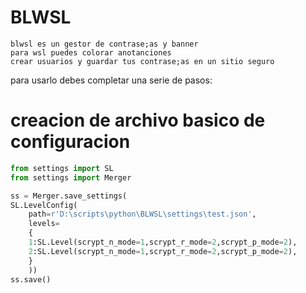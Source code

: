 # BLWSL

    blwsl es un gestor de contrase;as y banner 
    para wsl puedes colorar anotanciones
    crear usuarios y guardar tus contrase;as en un sitio seguro

para usarlo debes completar una serie de pasos:

# creacion de archivo basico de configuracion
```py
from settings import SL
from settings import Merger

ss = Merger.save_settings(
SL.LevelConfig(
    path=r'D:\scripts\python\BLWSL\settings\test.json',
    levels=
    {
    1:SL.Level(scrypt_n_mode=1,scrypt_r_mode=2,scrypt_p_mode=2),
    2:SL.Level(scrypt_n_mode=1,scrypt_r_mode=2,scrypt_p_mode=2),
    }
    ))
ss.save()
```
